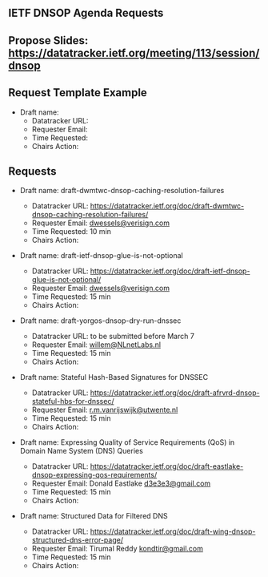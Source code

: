 ## IETF DNSOP Agenda Requests

## Propose Slides: https://datatracker.ietf.org/meeting/113/session/dnsop

## Request Template Example

*   Draft name:
    - Datatracker URL:
    - Requester Email:
    - Time Requested:
    - Chairs Action:

## Requests

*   Draft name: draft-dwmtwc-dnsop-caching-resolution-failures
    - Datatracker URL: https://datatracker.ietf.org/doc/draft-dwmtwc-dnsop-caching-resolution-failures/
    - Requester Email: dwessels@verisign.com
    - Time Requested: 10 min
    - Chairs Action:

*   Draft name: draft-ietf-dnsop-glue-is-not-optional
    - Datatracker URL: https://datatracker.ietf.org/doc/draft-ietf-dnsop-glue-is-not-optional/
    - Requester Email: dwessels@verisign.com
    - Time Requested: 15 min
    - Chairs Action:

*   Draft name: draft-yorgos-dnsop-dry-run-dnssec
    - Datatracker URL: to be submitted before March 7
    - Requester Email: willem@NLnetLabs.nl
    - Time Requested: 15 min
    - Chairs Action:

*   Draft name: Stateful Hash-Based Signatures for DNSSEC
    - Datatracker URL: https://datatracker.ietf.org/doc/draft-afrvrd-dnsop-stateful-hbs-for-dnssec/
    - Requester Email: r.m.vanrijswijk@utwente.nl
    - Time Requested: 15 min
    - Chairs Action:

*   Draft name: Expressing Quality of Service Requirements (QoS) in Domain Name System (DNS) Queries
    - Datatracker URL: https://datatracker.ietf.org/doc/draft-eastlake-dnsop-expressing-qos-requirements/
    - Requester Email: Donald Eastlake <d3e3e3@gmail.com>
    - Time Requested: 15 min
    - Chairs Action:

*   Draft name: Structured Data for Filtered DNS 
    - Datatracker URL: https://datatracker.ietf.org/doc/draft-wing-dnsop-structured-dns-error-page/
    - Requester Email: Tirumal Reddy <kondtir@gmail.com>
    - Time Requested: 15 min
    - Chairs Action:
